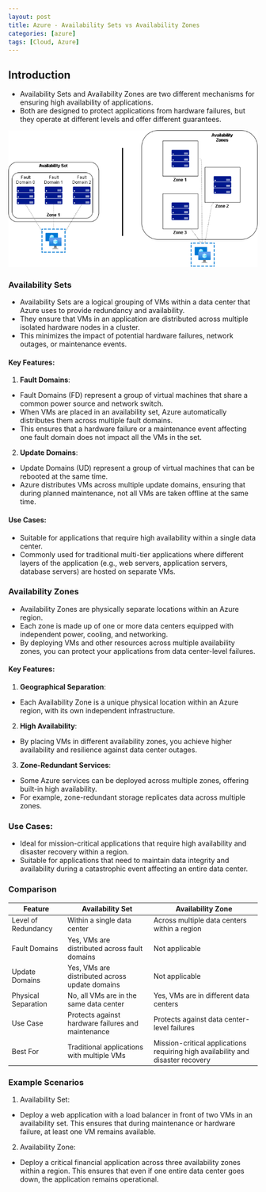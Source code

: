 ```yaml
---
layout: post
title: Azure - Availability Sets vs Availability Zones
categories: [azure]
tags: [Cloud, Azure]
---
```


## Introduction
- Availability Sets and Availability Zones are two different mechanisms for ensuring high availability of applications. 
- Both are designed to protect applications from hardware failures, but they operate at different levels and offer different guarantees.

![Availability Sets vs Availability Zones](/assets/img/cloud/azure/hadr/availability-sets-vs-availability-zones-2.webp)

### Availability Sets
- Availability Sets are a logical grouping of VMs within a data center that Azure uses to provide redundancy and availability. 
- They ensure that VMs in an application are distributed across multiple isolated hardware nodes in a cluster. 
- This minimizes the impact of potential hardware failures, network outages, or maintenance events.

#### Key Features:
1. **Fault Domains**:
- Fault Domains (FD) represent a group of virtual machines that share a common power source and network switch.
- When VMs are placed in an availability set, Azure automatically distributes them across multiple fault domains. 
- This ensures that a hardware failure or a maintenance event affecting one fault domain does not impact all the VMs in the set.

2. **Update Domains**:
- Update Domains (UD) represent a group of virtual machines that can be rebooted at the same time.
- Azure distributes VMs across multiple update domains, ensuring that during planned maintenance, not all VMs are taken offline at the same time.

#### Use Cases:
- Suitable for applications that require high availability within a single data center.
- Commonly used for traditional multi-tier applications where different layers of the application (e.g., web servers, application servers, database servers) are hosted on separate VMs.


### Availability Zones
- Availability Zones are physically separate locations within an Azure region. 
- Each zone is made up of one or more data centers equipped with independent power, cooling, and networking. 
- By deploying VMs and other resources across multiple availability zones, you can protect your applications from data center-level failures.

#### Key Features:

1. **Geographical Separation**:
- Each Availability Zone is a unique physical location within an Azure region, with its own independent infrastructure.

2. **High Availability**:
- By placing VMs in different availability zones, you achieve higher availability and resilience against data center outages.

3. **Zone-Redundant Services**:
- Some Azure services can be deployed across multiple zones, offering built-in high availability. 
- For example, zone-redundant storage replicates data across multiple zones.

### Use Cases:
- Ideal for mission-critical applications that require high availability and disaster recovery within a region.
- Suitable for applications that need to maintain data integrity and availability during a catastrophic event affecting an entire data center.

### Comparison

| Feature                | Availability Set                                     | Availability Zone                                 |
|------------------------|------------------------------------------------------|--------------------------------------------------|
| Level of Redundancy    | Within a single data center                          | Across multiple data centers within a region     |
| Fault Domains          | Yes, VMs are distributed across fault domains        | Not applicable                                   |
| Update Domains         | Yes, VMs are distributed across update domains       | Not applicable                                   |
| Physical Separation    | No, all VMs are in the same data center              | Yes, VMs are in different data centers           |
| Use Case               | Protects against hardware failures and maintenance   | Protects against data center-level failures      |
| Best For               | Traditional applications with multiple VMs           | Mission-critical applications requiring high availability and disaster recovery |

### Example Scenarios
1. Availability Set:
- Deploy a web application with a load balancer in front of two VMs in an availability set. This ensures that during maintenance or hardware failure, at least one VM remains available.

2. Availability Zone:
- Deploy a critical financial application across three availability zones within a region. This ensures that even if one entire data center goes down, the application remains operational.
